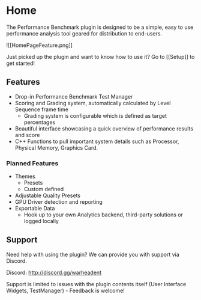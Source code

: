 # Home

The Performance Benchmark plugin is designed to be a simple, easy to use performance analysis tool geared for distribution to end-users.

![[HomePageFeature.png]]

Just picked up the plugin and want to know how to use it? Go to [[Setup]] to get started!

## Features

- Drop-in Performance Benchmark Test Manager
- Scoring and Grading system, automatically calculated by Level Sequence frame time
	- Grading system is configurable which is defined as target percentages
- Beautiful interface showcasing a quick overview of performance results and score
- C++ Functions to pull important system details such as Processor, Physical Memory, Graphics Card.

### Planned Features

- Themes
	- Presets
	- Custom defined
- Adjustable Quality Presets
- GPU Driver detection and reporting
- Exportable Data
	- Hook up to your own Analytics backend, third-party solutions or logged locally

## Support

Need help with using the plugin? We can provide you with support via Discord.

Discord: http://discord.gg/warheadent

Support is limited to issues with the plugin contents itself (User Interface Widgets, TestManager) - Feedback is welcome!